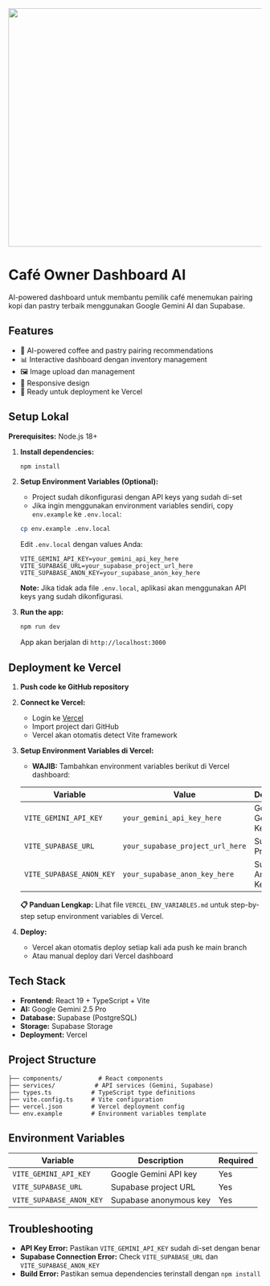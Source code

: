 <div align="center">
<img width="1200" height="475" alt="GHBanner" src="https://github.com/user-attachments/assets/0aa67016-6eaf-458a-adb2-6e31a0763ed6" />
</div>

# Café Owner Dashboard AI

AI-powered dashboard untuk membantu pemilik café menemukan pairing kopi dan pastry terbaik menggunakan Google Gemini AI dan Supabase.

## Features

- 🤖 AI-powered coffee and pastry pairing recommendations
- 📊 Interactive dashboard dengan inventory management
- 🖼️ Image upload dan management
- 📱 Responsive design
- 🚀 Ready untuk deployment ke Vercel

## Setup Lokal

**Prerequisites:** Node.js 18+

1. **Install dependencies:**
   ```bash
   npm install
   ```

2. **Setup Environment Variables (Optional):**
   - Project sudah dikonfigurasi dengan API keys yang sudah di-set
   - Jika ingin menggunakan environment variables sendiri, copy `env.example` ke `.env.local`:
   ```bash
   cp env.example .env.local
   ```
   
   Edit `.env.local` dengan values Anda:
   ```
   VITE_GEMINI_API_KEY=your_gemini_api_key_here
   VITE_SUPABASE_URL=your_supabase_project_url_here
   VITE_SUPABASE_ANON_KEY=your_supabase_anon_key_here
   ```
   
   **Note:** Jika tidak ada file `.env.local`, aplikasi akan menggunakan API keys yang sudah dikonfigurasi.

3. **Run the app:**
   ```bash
   npm run dev
   ```

   App akan berjalan di `http://localhost:3000`

## Deployment ke Vercel

1. **Push code ke GitHub repository**

2. **Connect ke Vercel:**
   - Login ke [Vercel](https://vercel.com)
   - Import project dari GitHub
   - Vercel akan otomatis detect Vite framework

3. **Setup Environment Variables di Vercel:**
   - **WAJIB:** Tambahkan environment variables berikut di Vercel dashboard:
   
   | Variable | Value | Description |
   |----------|-------|-------------|
   | `VITE_GEMINI_API_KEY` | `your_gemini_api_key_here` | Google Gemini API Key |
   | `VITE_SUPABASE_URL` | `your_supabase_project_url_here` | Supabase Project URL |
   | `VITE_SUPABASE_ANON_KEY` | `your_supabase_anon_key_here` | Supabase Anonymous Key |
   
   **📋 Panduan Lengkap:** Lihat file `VERCEL_ENV_VARIABLES.md` untuk step-by-step setup environment variables di Vercel.

4. **Deploy:**
   - Vercel akan otomatis deploy setiap kali ada push ke main branch
   - Atau manual deploy dari Vercel dashboard

## Tech Stack

- **Frontend:** React 19 + TypeScript + Vite
- **AI:** Google Gemini 2.5 Pro
- **Database:** Supabase (PostgreSQL)
- **Storage:** Supabase Storage
- **Deployment:** Vercel

## Project Structure

```
├── components/          # React components
├── services/           # API services (Gemini, Supabase)
├── types.ts           # TypeScript type definitions
├── vite.config.ts     # Vite configuration
├── vercel.json        # Vercel deployment config
└── env.example        # Environment variables template
```

## Environment Variables

| Variable | Description | Required |
|----------|-------------|----------|
| `VITE_GEMINI_API_KEY` | Google Gemini API key | Yes |
| `VITE_SUPABASE_URL` | Supabase project URL | Yes |
| `VITE_SUPABASE_ANON_KEY` | Supabase anonymous key | Yes |

## Troubleshooting

- **API Key Error:** Pastikan `VITE_GEMINI_API_KEY` sudah di-set dengan benar
- **Supabase Connection Error:** Check `VITE_SUPABASE_URL` dan `VITE_SUPABASE_ANON_KEY`
- **Build Error:** Pastikan semua dependencies terinstall dengan `npm install`
